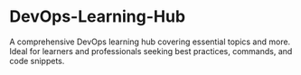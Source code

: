 # DevOps-Learning-Hub
A comprehensive DevOps learning hub covering essential topics and more. Ideal for learners and professionals seeking best practices, commands, and code snippets.
